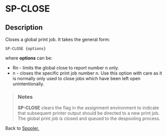 # SP-CLOSE

<PageHeader />

## Description

Closes a global print job. It takes the general form:

```
SP-CLOSE {options}
```

where **options** can be:

- Rn - limits the global close to report number n only.
- n - closes the specific print job number n. Use this option with care as it is normally only used to close jobs
which have been left open unintentionally.

> ### Notes
>
> **SP-CLOSE** clears the flag in the assignment environment to indicate that subsequent printer output should be directed to a new print job. The global print job is closed and queued to the despooling process.

Back to [Spooler.](./../jbase-spooler)

  
<PageFooter />
